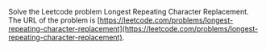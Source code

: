 Solve the Leetcode problem Longest Repeating Character Replacement.
The URL of the problem is [https://leetcode.com/problems/longest-repeating-character-replacement](https://leetcode.com/problems/longest-repeating-character-replacement).

